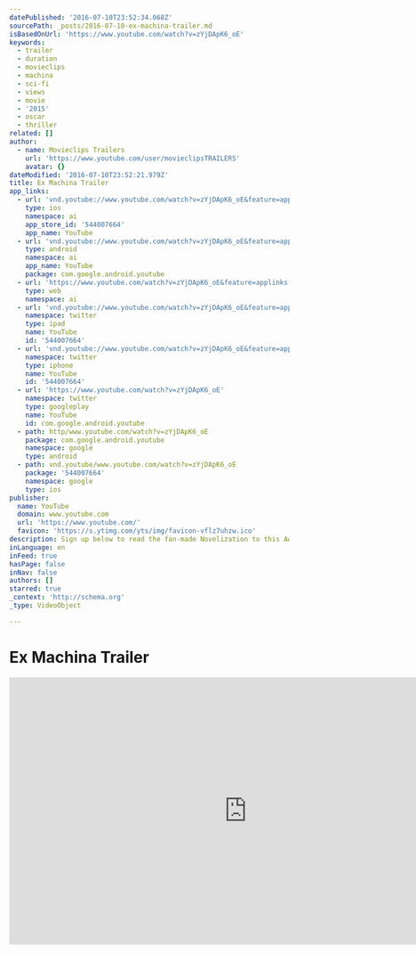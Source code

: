 ```yaml
---
datePublished: '2016-07-10T23:52:34.068Z'
sourcePath: _posts/2016-07-10-ex-machina-trailer.md
isBasedOnUrl: 'https://www.youtube.com/watch?v=zYjDApK6_oE'
keywords:
  - trailer
  - duration
  - movieclips
  - machina
  - sci-fi
  - views
  - movie
  - '2015'
  - oscar
  - thriller
related: []
author:
  - name: Movieclips Trailers
    url: 'https://www.youtube.com/user/movieclipsTRAILERS'
    avatar: {}
dateModified: '2016-07-10T23:52:21.979Z'
title: Ex Machina Trailer
app_links:
  - url: 'vnd.youtube://www.youtube.com/watch?v=zYjDApK6_oE&feature=applinks'
    type: ios
    namespace: ai
    app_store_id: '544007664'
    app_name: YouTube
  - url: 'vnd.youtube://www.youtube.com/watch?v=zYjDApK6_oE&feature=applinks'
    type: android
    namespace: ai
    app_name: YouTube
    package: com.google.android.youtube
  - url: 'https://www.youtube.com/watch?v=zYjDApK6_oE&feature=applinks'
    type: web
    namespace: ai
  - url: 'vnd.youtube://www.youtube.com/watch?v=zYjDApK6_oE&feature=applinks'
    namespace: twitter
    type: ipad
    name: YouTube
    id: '544007664'
  - url: 'vnd.youtube://www.youtube.com/watch?v=zYjDApK6_oE&feature=applinks'
    namespace: twitter
    type: iphone
    name: YouTube
    id: '544007664'
  - url: 'https://www.youtube.com/watch?v=zYjDApK6_oE'
    namespace: twitter
    type: googleplay
    name: YouTube
    id: com.google.android.youtube
  - path: http/www.youtube.com/watch?v=zYjDApK6_oE
    package: com.google.android.youtube
    namespace: google
    type: android
  - path: vnd.youtube/www.youtube.com/watch?v=zYjDApK6_oE
    package: '544007664'
    namespace: google
    type: ios
publisher:
  name: YouTube
  domain: www.youtube.com
  url: 'https://www.youtube.com/'
  favicon: 'https://s.ytimg.com/yts/img/favicon-vflz7uhzw.ico'
description: Sign up below to read the fan-made Novelization to this Award Winning Film
inLanguage: en
inFeed: true
hasPage: false
inNav: false
authors: []
starred: true
_context: 'http://schema.org'
_type: VideoObject

---
```

# Ex Machina Trailer

<iframe src="https://cdn.embedly.com/widgets/media.html?src=https%3A%2F%2Fwww.youtube.com%2Fembed%2FzYjDApK6_oE%3Ffeature%3Doembed&amp;url=http%3A%2F%2Fwww.youtube.com%2Fwatch%3Fv%3DzYjDApK6_oE&amp;image=https%3A%2F%2Fi.ytimg.com%2Fvi%2FzYjDApK6_oE%2Fhqdefault.jpg&amp;key=b7d04c9b404c499eba89ee7072e1c4f7&amp;type=text%2Fhtml&amp;schema=youtube" width="854" height="480" scrolling="no" frameborder="0" allowfullscreen="" style=""></iframe>
